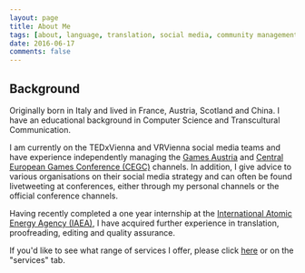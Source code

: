 ```yaml
---
layout: page
title: About Me
tags: [about, language, translation, social media, community management, proofreading, editing, english, german, italian, spanish, french]
date: 2016-06-17
comments: false
---
```


## Background
Originally born in Italy and lived in France, Austria, Scotland and China. I have an educational background in Computer Science and Transcultural Communication.

I am currently on the TEDxVienna and VRVienna social media teams and have experience independently managing the <a href="http://www.twitter.com/GamesAustria">Games Austria</a> and <a href="http://www.twitter.com/CEGConf">Central European Games Conference (CEGC)</a> channels. In addition, I give advice to various organisations on their social media strategy and can often be found livetweeting at conferences, either through my personal channels or the official conference channels.

Having recently completed a one year internship at the <a href="http://www.iaea.org">International Atomic Energy Agency (IAEA)</a>, I have acquired further experience in translation, proofreading, editing and quality assurance.

If you'd like to see what range of services I offer, please click <a href="{{ site.url }}/services">here</a> or on the "services" tab.
